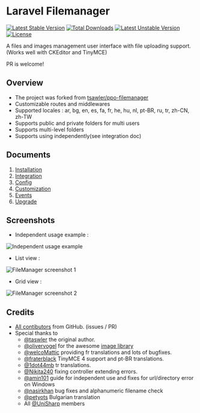 # Laravel Filemanager

[![Latest Stable Version](https://poser.pugx.org/unisharp/ppo-filemanager/v/stable)](https://packagist.org/packages/unisharp/ppo-filemanager) [![Total Downloads](https://poser.pugx.org/unisharp/ppo-filemanager/downloads)](https://packagist.org/packages/unisharp/ppo-filemanager) [![Latest Unstable Version](https://poser.pugx.org/unisharp/ppo-filemanager/v/unstable)](https://packagist.org/packages/unisharp/ppo-filemanager) [![License](https://poser.pugx.org/unisharp/ppo-filemanager/license)](https://packagist.org/packages/unisharp/ppo-filemanager)

A files and images management user interface with file uploading support. (Works well with CKEditor and TinyMCE)

PR is welcome!

## Overview

 * The project was forked from [tsawler/ppo-filemanager](http://packalyst.com/packages/package/tsawler/ppo-filemanager)
 * Customizable routes and middlewares
 * Supported locales : ar, bg, en, es, fa, fr, he, hu, nl, pt-BR, ru, tr, zh-CN, zh-TW
 * Supports public and private folders for multi users
 * Supports multi-level folders
 * Supports using independently(see integration doc)

## Documents

  1. [Installation](https://github.com/UniSharp/ppo-filemanager/blob/master/doc/installation.md)
  1. [Integration](https://github.com/UniSharp/ppo-filemanager/blob/master/doc/integration.md)
  1. [Config](https://github.com/UniSharp/ppo-filemanager/blob/master/doc/config.md)
  1. [Customization](https://github.com/UniSharp/ppo-filemanager/blob/master/doc/customization.md)
  1. [Events](https://github.com/UniSharp/ppo-filemanager/blob/master/doc/events.md)
  1. [Upgrade](https://github.com/UniSharp/ppo-filemanager/blob/master/doc/upgrade.md)

## Screenshots
  * Independent usage example :

![Independent usage example](https://raw.githubusercontent.com/UniSharp/ppo-filemanager/gh_pages/images/lfm01.png)

  * List view :

![FileManager screenshot 1](https://raw.githubusercontent.com/UniSharp/ppo-filemanager/gh_pages/images/lfm02.png)

  * Grid view :

![FileManager screenshot 2](https://raw.githubusercontent.com/UniSharp/ppo-filemanager/gh_pages/images/lfm03.png)

## Credits
 * [All contibutors](https://github.com/UniSharp/ppo-filemanager/graphs/contributors) from GitHub. (issues / PR)
 * Special thanks to
   * [@taswler](https://github.com/tsawler) the original author.
   * [@olivervogel](https://github.com/olivervogel) for the awesome [image library](https://github.com/Intervention/image)
   * [@welcoMattic](https://github.com/welcoMattic) providing fr translations and lots of bugfixes.
   * [@fraterblack](https://github.com/fraterblack) TinyMCE 4 support and pt-BR translations.
   * [@1dot44mb](https://github.com/1dot44mb) tr translations.
   * [@Nikita240](https://github.com/Nikita240) fixing controller extending errors.
   * [@amin101](https://github.com/amin101) guide for independent use and fixes for url/directory error on Windows
   * [@nasirkhan](https://github.com/nasirkhan) bug fixes and alphanumeric filename check
   * [@petyots](https://github.com/petyots) Bulgarian translation
   * All [@UniSharp](https://github.com/UniSharp) members
